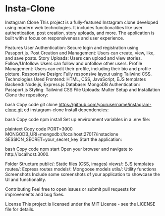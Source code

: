 # Insta-Clone
Instagram Clone This project is a fully-featured Instagram clone developed using modern web technologies. It includes functionalities like user authentication, post creation, story uploads, and more. The application is built with a focus on responsiveness and user experience.

Features
User Authentication: Secure login and registration using Passport.js.
Post Creation and Management: Users can create, view, like, and save posts.
Story Uploads: Users can upload and view stories.
Follow/Unfollow: Users can follow and unfollow other users.
Profile Management: Users can edit their profile, including their bio and profile picture.
Responsive Design: Fully responsive layout using Tailwind CSS.
Technologies Used
Frontend: HTML, CSS, JavaScript, EJS templates
Backend: Node.js, Express.js
Database: MongoDB
Authentication: Passport.js
Styling: Tailwind CSS
File Uploads: Multer
Setup and Installation
Clone the repository:

bash
Copy code
git clone https://github.com/yourusername/instagram-clone.git
cd instagram-clone
Install dependencies:

bash
Copy code
npm install
Set up environment variables in a .env file:

plaintext
Copy code
PORT=3000
MONGODB_URI=mongodb://localhost:27017/instaclone
SESSION_SECRET=your_secret_key
Start the application:

bash
Copy code
npm start
Open your browser and navigate to http://localhost:3000.

Folder Structure
public/: Static files (CSS, images)
views/: EJS templates
routes/: Express routes
models/: Mongoose models
utils/: Utility functions
Screenshots
Include some screenshots of your application to showcase the UI and functionality.

Contributing
Feel free to open issues or submit pull requests for improvements and bug fixes.

License
This project is licensed under the MIT License - see the LICENSE file for details.

